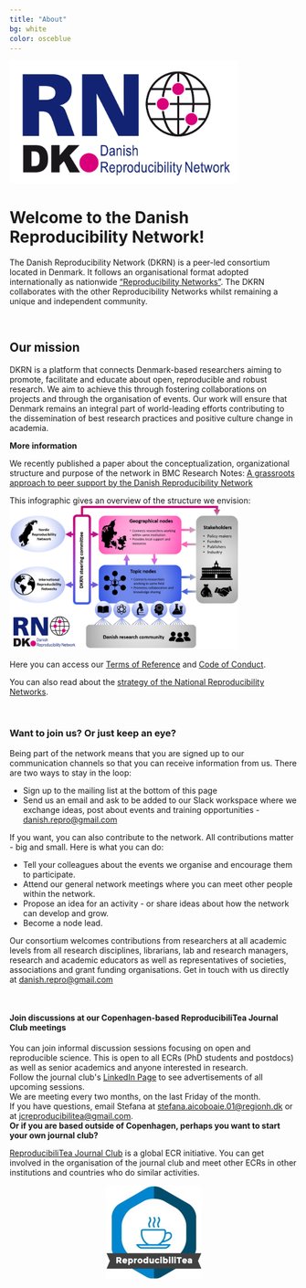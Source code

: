 ```yaml
---
title: "About"
bg: white
color: osceblue
---
```


<img src="img/DKRN_logo.png" style="max-width:400px">

# **Welcome to the Danish Reproducibility Network!**

The Danish Reproducibility Network (DKRN) is a peer-led consortium located in Denmark. It follows an organisational format adopted internationally as nationwide [“Reproducibility Networks”](https://www.ukrn.org/international-networks/). The DKRN collaborates with the other Reproducibility Networks whilst remaining a unique and independent community. 

<br>   
  
## **Our mission**

DKRN is a platform that connects Denmark-based researchers aiming to promote, facilitate and educate about open, reproducible and robust research. We aim to achieve this through fostering collaborations on projects and through the organisation of events. Our work will ensure that Denmark remains an integral part of world-leading efforts contributing to the dissemination of best research practices and positive culture change in academia.  
  
**More information**  

We recently published a paper about the conceptualization, organizational structure and purpose of the network in BMC Research Notes: [A grassroots approach to peer support by the Danish Reproducibility Network](https://doi.org/10.1186/s13104-024-06912-7)   

This infographic gives an overview of the structure we envision:
<img src="img/comitee/dkrn_structure.png" style="max-width:400px">

Here you can access our [Terms of Reference](https://drive.google.com/file/d/1el5NEov6rMj2osI4BVqTGYomihytaIkt/view?usp=sharing) and [Code of Conduct]( https://drive.google.com/file/d/1xzJkMTDthqXga3JKyOsQ8uRjTZtAWJh6/view?usp=sharing). 

You can also read about the [strategy of the National Reproducibility Networks](https://osf.io/aq5je).   
  
 <br>   

### **Want to join us? Or just keep an eye?**  
Being part of the network means that you are signed up to our communication channels so that you can receive information from us. There are two ways to stay in the loop:  
* Sign up to the mailing list at the bottom of this page  
* Send us an email and ask to be added to our Slack workspace where we exchange ideas, post about events and training opportunities - danish.repro@gmail.com
  
If you want, you can also contribute to the network. All contributions matter - big and small. Here is what you can do:  
* Tell your colleagues about the events we organise and encourage them to participate.  
* Attend our general network meetings where you can meet other people within the network.  
* Propose an idea for an activity - or share ideas about how the network can develop and grow.  
* Become a node lead.
  
Our consortium welcomes contributions from researchers at all academic levels from all research disciplines, librarians, lab and research managers, research and academic educators as well as representatives of societies, associations and grant funding organisations. Get in touch with us directly at danish.repro@gmail.com 

 <br>     
    
  
#### **Join discussions at our Copenhagen-based ReproducibiliTea Journal Club meetings**  
You can join informal discussion sessions focusing on open and reproducible science. This is open to all ECRs (PhD students and postdocs) as well as senior academics and anyone interested in research.   
Follow the journal club's [LinkedIn Page](https://www.linkedin.com/company/reproducibilitea-copenhagen/posts/?feedView=all) to see advertisements of all upcoming sessions.  
We are meeting every two months, on the last Friday of the month.  
If you have questions, email Stefana at stefana.aicoboaie.01@regionh.dk or at jcreproducibilitea@gmail.com.  
**Or if you are based outside of Copenhagen, perhaps you want to start your own journal club?**   

[ReproducibiliTea Journal Club](https://reproducibilitea.org/) is a global ECR initiative. You can get involved in the organisation of the journal club and meet other ECRs in other institutions and countries who do similar activities.   

<p align="center">
<img src="img/reproducibiliTea_logo.jpg" align="center">
</p>  
  
<br>  
  

